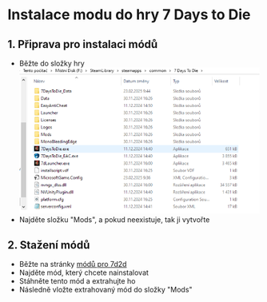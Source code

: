 # Instalace modu do hry 7 Days to Die
## 1. Připrava pro instalaci módů
- Běžte do složky hry
![C:/SteamLibrary/steamapps/common/7 Days to Die](obrazek_1.png?raw=true)
- Najděte složku "Mods", a pokud neexistuje, tak ji vytvořte
## 2. Stažení módů
- Běžte na stránky [módů pro 7d2d](https://7daystodiemods.com/)
- Najděte mód, který chcete nainstalovat
- Stáhněte tento mód a extrahujte ho
- Následně vložte extrahovaný mód do složky "Mods"
